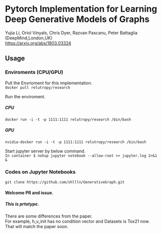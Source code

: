 # Pytorch Implementation for Learning Deep Generative Models of Graphs
Yujia Li, Oriol Vinyals, Chris Dyer, Razvan Pascanu, Peter Battaglia (DeepMind,London,UK)    
https://arxiv.org/abs/1803.03324  

## Usage

### Enviroments (CPU/GPU)
Pull the Envrioment for this implementation.  
`docker pull relutropy/research`  

Run the enviroment.  
##### CPU  
`docker run -i -t -p 1111:1111 relutropy/research /bin/bash`  
##### GPU  
`nvidia-docker run -i -t -p 1111:1111 relutropy/research /bin/bash`  

Start jupyter server by below command.  
`In container $ nohup jupyter notebook --allow-root >> jupyter.log 2>&1 &`  

### Codes on Jupyter Notebooks
`git clone https://github.com/shllln/GenerativeGraph.git`  


#### Welcome PR and issue.
##### This is prtotype.  
There are some differences from the paper.  
For example, h_v_init has no condition vector and Datasets is Tox21 now.  
That will match the paper soon.  

